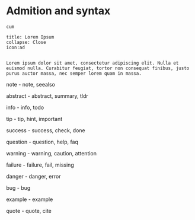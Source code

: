 # Admition and syntax

```ad-note
cum
```

```ad-note
title: Lorem Ipsum
collapse: Close
icon:ad


Lorem ipsum dolor sit amet, consectetur adipiscing elit. Nulla et euismod nulla. Curabitur feugiat, tortor non consequat finibus, justo purus auctor massa, nec semper lorem quam in massa.
```


note - note, seealso

abstract - abstract, summary, tldr

info - info, todo

tip - tip, hint, important

success - success, check, done

question - question, help, faq

warning - warning, caution, attention

failure - failure, fail, missing

danger - danger, error

bug - bug

example - example

quote - quote, cite